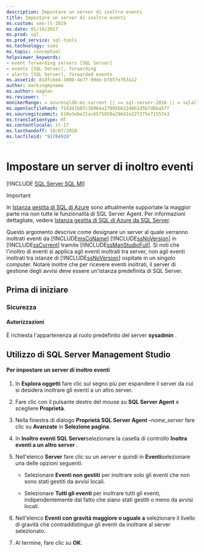 ```yaml
---
description: Impostare un server di inoltro eventi
title: Impostare un server di inoltro eventi
ms.custom: seo-lt-2019
ms.date: 01/19/2017
ms.prod: sql
ms.prod_service: sql-tools
ms.technology: ssms
ms.topic: conceptual
helpviewer_keywords:
- event forwarding servers [SQL Server]
- events [SQL Server], forwarding
- alerts [SQL Server], forwarded events
ms.assetid: 81dfcbe4-3000-4e77-99de-bf85fef63a12
author: markingmyname
ms.author: maghan
ms.reviewer: ''
monikerRange: = azuresqldb-mi-current || >= sql-server-2016 || = sqlallproducts-allversions
ms.openlocfilehash: f143d1b8fc3b964a27995bb2246b1d5b7d8ba57f
ms.sourcegitcommit: 610e3ebe21ac6575850a29641a32f275e71557e3
ms.translationtype: HT
ms.contentlocale: it-IT
ms.lasthandoff: 10/07/2020
ms.locfileid: "91784928"
---
```

# <a name="designate-an-events-forwarding-server"></a>Impostare un server di inoltro eventi
[!INCLUDE [SQL Server SQL MI](../../includes/applies-to-version/sql-asdbmi.md)]

> [!IMPORTANT]  
> In [Istanza gestita di SQL di Azure](https://docs.microsoft.com/azure/azure-sql/managed-instance/sql-managed-instance-paas-overview) sono attualmente supportate la maggior parte ma non tutte le funzionalità di SQL Server Agent. Per informazioni dettagliate, vedere [Istanza gestita di SQL di Azure da SQL Server](https://docs.microsoft.com/azure/sql-database/sql-database-managed-instance-transact-sql-information#sql-server-agent).

Questo argomento descrive come designare un server al quale verranno inoltrati eventi da [!INCLUDE[msCoName](../../includes/msconame_md.md)] [!INCLUDE[ssNoVersion](../../includes/ssnoversion-md.md)] in [!INCLUDE[ssCurrent](../../includes/sscurrent-md.md)] tramite [!INCLUDE[ssManStudioFull](../../includes/ssmanstudiofull-md.md)]. Si noti che l'inoltro di eventi si applica agli eventi inoltrati tra server, non agli eventi inoltrati tra istanze di [!INCLUDE[ssNoVersion](../../includes/ssnoversion-md.md)] ospitate in un singolo computer. Notare inoltre che per ricevere eventi inoltrati, il server di gestione degli avvisi deve essere un'istanza predefinita di SQL Server.  
  
## <a name="before-you-begin"></a><a name="BeforeYouBegin"></a>Prima di iniziare  
  
### <a name="security"></a><a name="Security"></a>Sicurezza  
  
#### <a name="permissions"></a><a name="Permissions"></a>Autorizzazioni  
È richiesta l'appartenenza al ruolo predefinito del server **sysadmin** .  
  
## <a name="using-sql-server-management-studio"></a><a name="SSMSProcedure"></a>Utilizzo di SQL Server Management Studio  
  
#### <a name="to-designate-an-events-forwarding-server"></a>Per impostare un server di inoltro eventi  
  
1.  In **Esplora oggetti** fare clic sul segno più per espandere il server da cui si desidera inoltrare gli eventi a un altro server.  
  
2.  Fare clic con il pulsante destro del mouse su **SQL Server Agent** e scegliere **Proprietà**.  
  
3.  Nella finestra di dialogo **Proprietà SQL Server Agent -**_nome_server_ fare clic su **Avanzate** in **Selezione pagina**.  
  
4.  In **Inoltro eventi SQL Server**selezionare la casella di controllo **Inoltra eventi a un altro server** .  
  
5.  Nell'elenco **Server** fare clic su un server e quindi in **Eventi**selezionare una delle opzioni seguenti:  
  
    -   Selezionare **Eventi non gestiti** per inoltrare solo gli eventi che non sono stati gestiti da avvisi locali.  
  
    -   Selezionare **Tutti gli eventi** per inoltrare tutti gli eventi, indipendentemente dal fatto che siano stati gestiti o meno da avvisi locali.  
  
6.  Nell'elenco **Eventi con gravità maggiore o uguale a** selezionare il livello di gravità che contraddistingue gli eventi da inoltrare al server selezionato.  
  
7.  Al termine, fare clic su **OK**.  
  
